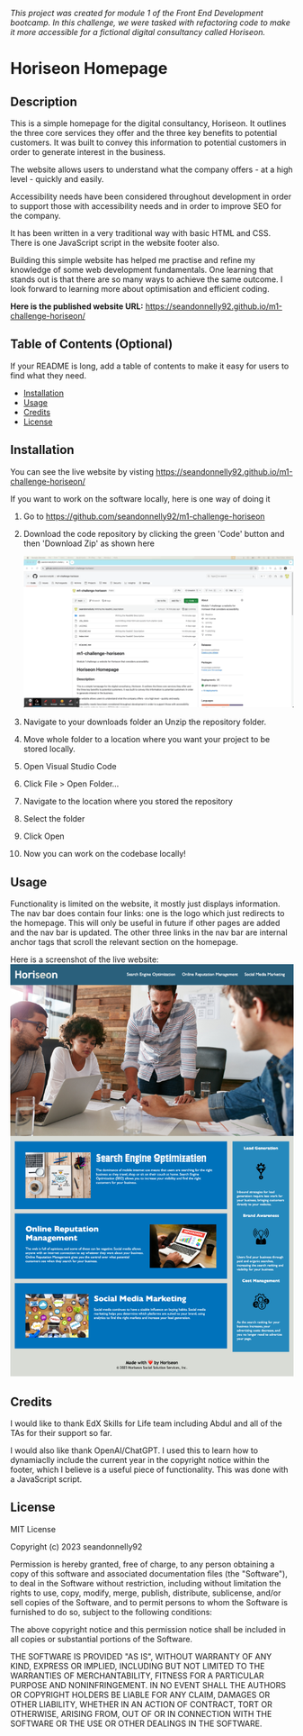 _This project was created for module 1 of the Front End Development bootcamp. In this challenge, we were tasked with refactoring code to make it more accessible for a fictional digital consultancy called Horiseon._


# Horiseon Homepage

## Description

This is a simple homepage for the digital consultancy, Horiseon. It outlines the three core services they offer and the three key benefits to potential customers. It was built to convey this information to potential customers in order to generate interest in the business. 

The website allows users to understand what the company offers - at a high level - quickly and easily. 

Accessibility needs have been considered throughout development in order to support those with accessibility needs and in order to improve SEO for the company. 

It has been written in a very traditional way with basic HTML and CSS. There is one JavaScript script in the website footer also. 

Building this simple website has helped me practise and refine my knowledge of some web development fundamentals. One learning that stands out is that there are so many ways to achieve the same outcome. I look forward to learning more about optimisation and efficient coding. 

**Here is the published website URL:** https://seandonnelly92.github.io/m1-challenge-horiseon/


## Table of Contents (Optional)

If your README is long, add a table of contents to make it easy for users to find what they need.

- [Installation](#installation)
- [Usage](#usage)
- [Credits](#credits)
- [License](#license)

## Installation


You can see the live website by visting https://seandonnelly92.github.io/m1-challenge-horiseon/ 

If you want to work on the software locally, here is one way of doing it

1. Go to https://github.com/seandonnelly92/m1-challenge-horiseon
2. Download the code repository by clicking the green 'Code' button and then 'Download Zip' as shown here

    ![GIF showing how to download the code repository from GitHub](assets/images/download-repository.gif)

3. Navigate to your downloads folder an Unzip the repository folder. 
4. Move whole folder to a location where you want your project to be stored locally.
5. Open Visual Studio Code
6. Click File > Open Folder... 
7. Navigate to the location where you stored the repository
8. Select the folder
9. Click Open
10. Now you can work on the codebase locally! 

## Usage

Functionality is limited on the website, it mostly just displays information. The nav bar does contain four links: one is the logo which just redirects to the homepage. This will only be useful in future if other pages are added and the nav bar is updated. The other three links in the nav bar are internal anchor tags that scroll the relevant section on the homepage. 

Here is a screenshot of the live website: 
        ![Screen capture of the live Horiseon website](assets/images/live-website-screen-capture.png)


## Credits



I would like to thank EdX Skills for Life team including Abdul and all of the TAs for their support so far. 

I would also like thank OpenAI/ChatGPT. I used this to learn how to dynamiaclly include the current year in the copyright notice within the footer, which I believe is a useful piece of functionality. This was done with a JavaScript script. 


## License

MIT License

Copyright (c) 2023 seandonnelly92

Permission is hereby granted, free of charge, to any person obtaining a copy
of this software and associated documentation files (the "Software"), to deal
in the Software without restriction, including without limitation the rights
to use, copy, modify, merge, publish, distribute, sublicense, and/or sell
copies of the Software, and to permit persons to whom the Software is
furnished to do so, subject to the following conditions:

The above copyright notice and this permission notice shall be included in all
copies or substantial portions of the Software.

THE SOFTWARE IS PROVIDED "AS IS", WITHOUT WARRANTY OF ANY KIND, EXPRESS OR
IMPLIED, INCLUDING BUT NOT LIMITED TO THE WARRANTIES OF MERCHANTABILITY,
FITNESS FOR A PARTICULAR PURPOSE AND NONINFRINGEMENT. IN NO EVENT SHALL THE
AUTHORS OR COPYRIGHT HOLDERS BE LIABLE FOR ANY CLAIM, DAMAGES OR OTHER
LIABILITY, WHETHER IN AN ACTION OF CONTRACT, TORT OR OTHERWISE, ARISING FROM,
OUT OF OR IN CONNECTION WITH THE SOFTWARE OR THE USE OR OTHER DEALINGS IN THE
SOFTWARE.
